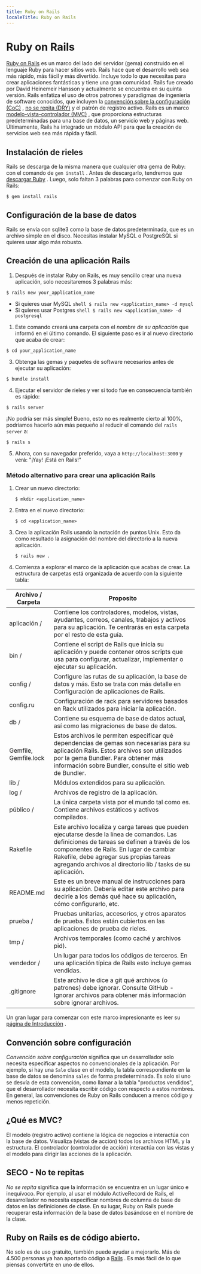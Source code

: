 ```yaml
---
title: Ruby on Rails
localeTitle: Ruby on Rails
---
```

# Ruby on Rails

[Ruby on Rails](http://rubyonrails.org/) es un marco del lado del servidor (gema) construido en el lenguaje Ruby para hacer sitios web. Rails hace que el desarrollo web sea más rápido, más fácil y más divertido. Incluye todo lo que necesitas para crear aplicaciones fantásticas y tiene una gran comunidad. Rails fue creado por David Heinemeir Hansson y actualmente se encuentra en su quinta versión. Rails enfatiza el uso de otros patrones y paradigmas de ingeniería de software conocidos, que incluyen la [convención sobre la configuración (CoC)](https://en.wikipedia.org/wiki/Convention_over_configuration) , [no se repita (DRY)](https://en.wikipedia.org/wiki/Don%27t_repeat_yourself) y el patrón de registro activo. Rails es un marco [modelo-vista-controlador (MVC)](https://en.wikipedia.org/wiki/Model%E2%80%93view%E2%80%93controller) , que proporciona estructuras predeterminadas para una base de datos, un servicio web y páginas web. Últimamente, Rails ha integrado un módulo API para que la creación de servicios web sea más rápida y fácil.

## Instalación de rieles

Rails se descarga de la misma manera que cualquier otra gema de Ruby: con el comando de `gem install` . Antes de descargarlo, tendremos que [descargar Ruby](https://www.ruby-lang.org) . Luego, solo faltan 3 palabras para comenzar con Ruby on Rails:

```shell
$ gem install rails 
```

## Configuración de la base de datos

Rails se envía con sqlite3 como la base de datos predeterminada, que es un archivo simple en el disco. Necesitas instalar MySQL o PostgreSQL si quieres usar algo más robusto.

## Creación de una aplicación Rails

1.  Después de instalar Ruby on Rails, es muy sencillo crear una nueva aplicación, solo necesitaremos 3 palabras más:

```shell
$ rails new your_application_name 
```

*   Si quieres usar MySQL `shell $ rails new <application_name> -d mysql`
*   Si quieres usar Postgres `shell $ rails new <application_name> -d postgresql`

1.  Este comando creará una carpeta con el _nombre de su _aplicación__ que informó en el último comando. El siguiente paso es ir al nuevo directorio que acaba de crear:

```shell
$ cd your_application_name 
```

3.  Obtenga las gemas y paquetes de software necesarios antes de ejecutar su aplicación:

```shell
$ bundle install 
```

4.  Ejecutar el servidor de rieles y ver si todo fue en consecuencia también es rápido:

```shell
$ rails server 
```

¡No podría ser más simple! Bueno, esto no es realmente cierto al 100%, podríamos hacerlo aún más pequeño al reducir el comando del `rails server` a:

```shell
$ rails s 
```

5.  Ahora, con su navegador preferido, vaya a `http://localhost:3000` y verá: "¡Yay! ¡Está en Rails!"

### Método alternativo para crear una aplicación Rails

1.  Crear un nuevo directorio:
    
    ```shell
    $ mkdir <application_name> 
    
    ```
    
2.  Entra en el nuevo directorio:
    
    ```shell
    $ cd <application_name> 
    
    ```
    
3.  Crea la aplicación Rails usando la notación de puntos Unix. Esto da como resultado la asignación del nombre del directorio a la nueva aplicación.
    
    ```shell
    $ rails new . 
    
    ```
    
4.  Comienza a explorar el marco de la aplicación que acabas de crear. La estructura de carpetas está organizada de acuerdo con la siguiente tabla:
    

| Archivo / Carpeta | Proposito  
| ----------- | ------- |  
| aplicación / | Contiene los controladores, modelos, vistas, ayudantes, correos, canales, trabajos y activos para su aplicación. Te centrarás en esta carpeta por el resto de esta guía. |  
| bin / | Contiene el script de Rails que inicia su aplicación y puede contener otros scripts que usa para configurar, actualizar, implementar o ejecutar su aplicación. |  
| config / | Configure las rutas de su aplicación, la base de datos y más. Esto se trata con más detalle en Configuración de aplicaciones de Rails. |  
| config.ru | Configuración de rack para servidores basados ​​en Rack utilizados para iniciar la aplicación. |  
| db / | Contiene su esquema de base de datos actual, así como las migraciones de base de datos. |  
| Gemfile, Gemfile.lock | Estos archivos le permiten especificar qué dependencias de gemas son necesarias para su aplicación Rails. Estos archivos son utilizados por la gema Bundler. Para obtener más información sobre Bundler, consulte el sitio web de Bundler. |  
| lib / | Módulos extendidos para su aplicación. |  
| log / | Archivos de registro de la aplicación. |  
| público / | La única carpeta vista por el mundo tal como es. Contiene archivos estáticos y activos compilados. |  
| Rakefile | Este archivo localiza y carga tareas que pueden ejecutarse desde la línea de comandos. Las definiciones de tareas se definen a través de los componentes de Rails. En lugar de cambiar Rakefile, debe agregar sus propias tareas agregando archivos al directorio lib / tasks de su aplicación. |  
| README.md | Este es un breve manual de instrucciones para su aplicación. Debería editar este archivo para decirle a los demás qué hace su aplicación, cómo configurarlo, etc. |  
| prueba / | Pruebas unitarias, accesorios, y otros aparatos de prueba. Estos están cubiertos en las aplicaciones de prueba de rieles. |  
| tmp / | Archivos temporales (como caché y archivos pid). |  
| vendedor / | Un lugar para todos los códigos de terceros. En una aplicación típica de Rails esto incluye gemas vendidas. |  
| .gitignore | Este archivo le dice a git qué archivos (o patrones) debe ignorar. Consulte GitHub - Ignorar archivos para obtener más información sobre ignorar archivos. |

Un gran lugar para comenzar con este marco impresionante es leer su [página de Introducción](http://guides.rubyonrails.org/getting_started.html) .

## Convención sobre configuración

_Convención sobre configuración_ significa que un desarrollador solo necesita especificar aspectos no convencionales de la aplicación. Por ejemplo, si hay una `Sale` clase en el modelo, la tabla correspondiente en la base de datos se denomina `sales` de forma predeterminada. Es solo si uno se desvía de esta convención, como llamar a la tabla "productos vendidos", que el desarrollador necesita escribir código con respecto a estos nombres. En general, las convenciones de Ruby on Rails conducen a menos código y menos repetición.

## ¿Qué es MVC?

El modelo (registro activo) contiene la lógica de negocios e interactúa con la base de datos. Visualiza (vistas de acción) todos los archivos HTML y la estructura. El controlador (controlador de acción) interactúa con las vistas y el modelo para dirigir las acciones de la aplicación.

## SECO - No te repitas

_No se repita_ significa que la información se encuentra en un lugar único e inequívoco. Por ejemplo, al usar el módulo ActiveRecord de Rails, el desarrollador no necesita especificar nombres de columna de base de datos en las definiciones de clase. En su lugar, Ruby on Rails puede recuperar esta información de la base de datos basándose en el nombre de la clase.

## Ruby on Rails es de código abierto.

No solo es de uso gratuito, también puede ayudar a mejorarlo. Más de 4.500 personas ya han aportado código a [Rails](https://github.com/rails/rails) . Es más fácil de lo que piensas convertirte en uno de ellos.
